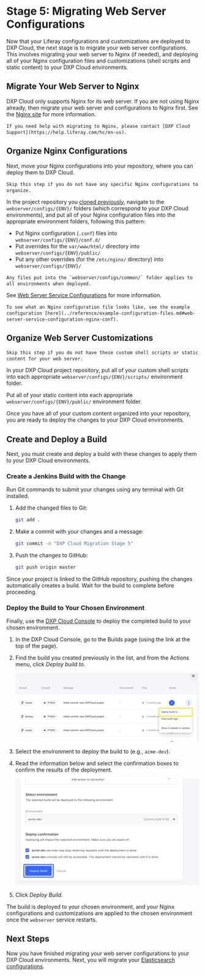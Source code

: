 # Stage 5: Migrating Web Server Configurations

Now that your Liferay configurations and customizations are deployed to DXP Cloud, the next stage is to migrate your web server configurations. This involves migrating your web server to Nginx (if needed), and deploying all of your Nginx configuration files and customizations (shell scripts and static content) to your DXP Cloud environments.

## Migrate Your Web Server to Nginx

DXP Cloud only supports Nginx for its web server. If you are not using Nginx already, then migrate your web server and configurations to Nginx first. See the [Nginx site](http://nginx.org/en/docs/beginners_guide.html) for more information.

```{tip}
If you need help with migrating to Nginx, please contact [DXP Cloud Support](https://help.liferay.com/hc/en-us).
```

## Organize Nginx Configurations

Next, move your Nginx configurations into your repository, where you can deploy them to DXP Cloud.

```{note}
Skip this step if you do not have any specific Nginx configurations to organize.
```

In the project repository you [cloned previously](./matching-dxp-versions.md#clone-the-dxp-cloud-repository), navigate to the `webserver/configs/{ENV}/` folders (which correspond to your DXP Cloud environments), and put all of your Nginx configuration files into the appropriate environment folders, following this pattern: 

* Put Nginx configuration (`.conf`) files into `webserver/configs/{ENV}/conf.d/`
* Put overrides for the `var/www/html/` directory into `webserver/configs/{ENV}/public/`
* Put any other overrides (for the `/etc/nginx/` directory) into `webserver/configs/{ENV}/`

```{tip}
Any files put into the `webserver/configs/common/` folder applies to all environments when deployed.
```

See [Web Server Service Configurations](../platform-services/web-server-service.md#configurations) for more information.

```{tip}
To see what an Nginx configuration file looks like, see the example configuration [here](../reference/example-configuration-files.md#web-server-service-configuration-nginx-conf).
```

## Organize Web Server Customizations

```{note}
Skip this step if you do not have these custom shell scripts or static content for your web server.
```

In your DXP Cloud project repository, put all of your custom shell scripts into each appropriate `webserver/configs/{ENV}/scripts/` environment folder.

Put all of your static content into each appropriate `webserver/configs/{ENV}/public/` environment folder.

Once you have all of your custom content organized into your repository, you are ready to deploy the changes to your DXP Cloud environments.

## Create and Deploy a Build

Next, you must create and deploy a build with these changes to apply them to your DXP Cloud environments.

### Create a Jenkins Build with the Change

Run Git commands to submit your changes using any terminal with Git installed.

1. Add the changed files to Git:

    ```bash
    git add .
    ```

1. Make a commit with your changes and a message:

    ```bash
    git commit -m "DXP Cloud Migration Stage 5"
    ```

1. Push the changes to GitHub:

    ```bash
    git push origin master
    ```

Since your project is linked to the GitHub repository, pushing the changes automatically creates a build. Wait for the build to complete before proceeding.

### Deploy the Build to Your Chosen Environment

Finally, use the [DXP Cloud Console](https://console.liferay.cloud/) to deploy the completed build to your chosen environment.

1. In the DXP Cloud Console, go to the Builds page (using the link at the top of the page).

1. Find the build you created previously in the list, and from the Actions menu, click *Deploy build to*.

    ![Use the build's Actions menu to deploy it.](./migrating-web-server-configurations/images/01.png)

1. Select the environment to deploy the build to (e.g., `acme-dev`).

1. Read the information below and select the confirmation boxes to confirm the results of the deployment.

    ![Check the checkboxes and deploy the build when ready.](./migrating-web-server-configurations/images/02.png)

1. Click *Deploy Build*.

The build is deployed to your chosen environment, and your Nginx configurations and customizations are applied to the chosen environment once the `webserver` service restarts.

## Next Steps

Now you have finished migrating your web server configurations to your DXP Cloud environments. Next, you will migrate your [Elasticsearch configurations](./migrating-search-configurations.md).
